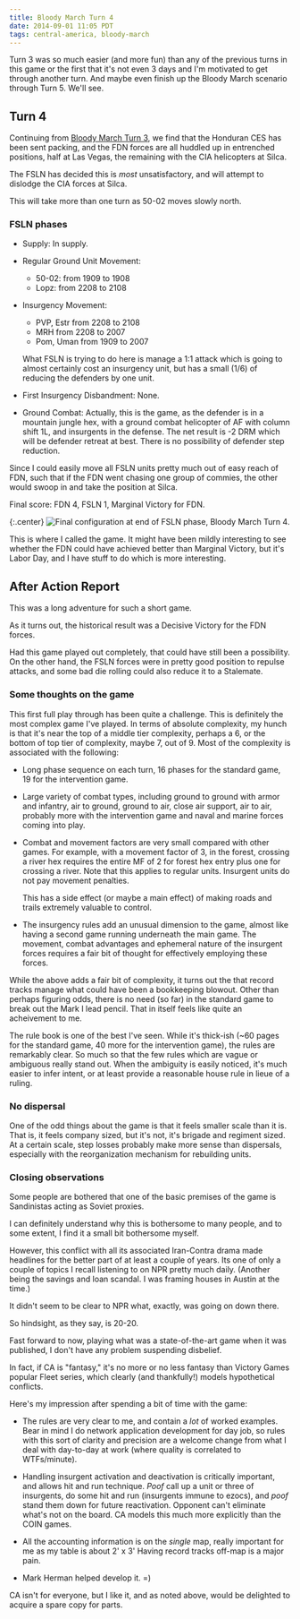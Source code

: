 ```yaml
---
title: Bloody March Turn 4
date: 2014-09-01 11:05 PDT
tags: central-america, bloody-march
---
```


Turn 3 was so much easier (and more fun) than any of the previous turns
in this game or the first that it's not even 3 days and I'm motivated to
get through another turn. And maybe even finish up the Bloody March
scenario through Turn 5. We'll see.

## Turn 4

Continuing from [Bloody March Turn
3](/2014/08/29/bloody-march-turn-3.html), we find that the Honduran CES
has been sent packing, and the FDN forces are all huddled up in
entrenched positions, half at Las Vegas, the remaining with the CIA
helicopters at Silca.

The FSLN has decided this is *most* unsatisfactory, and will attempt to
dislodge the CIA forces at Silca.

This will take more than one turn as 50-02 moves slowly north.


### FSLN phases


* Supply: In supply.
* Regular Ground Unit Movement:
  * 50-02: from 1909 to 1908
  * Lopz: from 2208 to 2108

* Insurgency Movement:
  * PVP, Estr from 2208 to 2108
  * MRH from 2208 to 2007
  * Pom, Uman from 1909 to 2007

  What FSLN is trying to do here is manage a 1:1 attack which is going
  to almost certainly cost an insurgency unit, but has a small (1/6) of
  reducing the defenders by one unit.

* First Insurgency Disbandment: None.

* Ground Combat: Actually, this is the game, as the defender is in a
mountain jungle hex, with a ground combat helicopter of AF with column
shift 1L, and insurgents in the defense. The net result is -2 DRM which
will be defender retreat at best. There is no possibility of defender
step reduction.

Since I could easily move all FSLN units pretty much out of easy reach of
FDN, such that if the FDN went chasing one group of commies, the other
would swoop in and take the position at Silca.

Final score: FDN 4, FSLN 1, Marginal Victory for FDN.

{:.center}
![Final configuration at end of FSLN phase, Bloody March Turn
4](/images/bloody_march_turn_4.jpg).

This is where I called the game. It might have been mildly interesting
to see whether the FDN could have achieved better than Marginal Victory,
but it's Labor Day, and I have stuff to do which is more interesting.

## After Action Report

This was a long adventure for such a short game.

As it turns out, the historical result was a Decisive Victory for the
FDN forces.

Had this game played out completely, that could have still been a
possibility. On the other hand, the FSLN forces were in pretty good
position to repulse attacks, and some bad die rolling could also reduce
it to a Stalemate.

### Some thoughts on the game

This first full play through has been quite a challenge. This is definitely
the most complex game I've played. In terms of absolute complexity, my
hunch is that it's near the top of a middle tier complexity, perhaps a
6, or the bottom of top tier of complexity, maybe 7, out of 9. Most of
the complexity is associated with the following:

* Long phase sequence on each turn, 16 phases for the standard game, 19
for the intervention game.

* Large variety of combat types, including ground to ground with armor
and infantry, air to ground, ground to air, close air support, air to
air, probably more with the intervention game and naval and marine
forces coming into play.

* Combat and movement factors are very small compared with other games.
  For example, with a movement factor of 3, in the forest, crossing a
  river hex requires the entire MF of 2 for forest hex entry plus one for
  crossing a river. Note that this applies to regular units. Insurgent
  units do not pay movement penalties.

  This has a side effect (or maybe a main effect) of making roads and
  trails extremely valuable to control.

* The insurgency rules add an unusual dimension to the game, almost like
having a second game running underneath the main game. The movement,
combat advantages and ephemeral nature of the insurgent forces requires
a fair bit of thought for effectively employing these forces.

While the above adds a fair bit of complexity, it turns out the that
record tracks manage what could have been a bookkeeping blowout. Other
than perhaps figuring odds, there is no need (so far) in the standard
game to break out the Mark I lead pencil. That in itself feels like
quite an acheivement to me.

The rule book is one of the best I've seen. While it's thick-ish (~60
pages for the standard game, 40 more for the intervention game), the
rules are remarkably clear. So much so that the few rules which are
vague or ambiguous really stand out. When the ambiguity is easily
noticed, it's much easier to infer intent, or at least provide a
reasonable house rule in lieue of a ruling.


### No dispersal

One of the odd things about the game is that it feels smaller scale than
it is. That is, it feels company sized, but it's not, it's brigade and
regiment sized. At a certain scale, step losses probably make more sense
than dispersals, especially with the reorganization mechanism for
rebuilding units.


### Closing observations

Some people are bothered that one of the basic premises of the game is
Sandinistas acting as Soviet proxies.

I can definitely understand why this is bothersome to many people, and
to some extent, I find it a small bit bothersome myself.

However, this conflict with all its associated Iran-Contra drama made
headlines for the better part of at least a couple of years. Its one of
only a couple of topics I recall listening to on NPR pretty much daily.
(Another being the savings and loan scandal. I was framing houses in
Austin at the time.)

It didn't seem to be clear to NPR what, exactly, was going on down
there.

So hindsight, as they say, is 20-20.

Fast forward to now, playing what was a state-of-the-art game when it
was published, I don't have any problem suspending disbelief.

In fact, if CA is "fantasy," it's no more or no less fantasy than
Victory Games popular Fleet series, which clearly (and thankfully!)
models hypothetical conflicts.


Here's my impression after spending a bit of time with the game:

* The rules are very clear to me, and contain a *lot* of worked
examples. Bear in mind I do network application development for day job,
so rules with this sort of clarity and precision are a welcome change
from what I deal with day-to-day at work (where quality is correlated to
WTFs/minute).

* Handling insurgent activation and deactivation is critically
important, and allows hit and run technique. *Poof* call up a unit or
three of insurgents, do some hit and run (insurgents immune to ezocs),
and *poof* stand them down for future reactivation. Opponent can't
eliminate what's not on the board. CA models this much more explicitly
than the COIN games.

* All the accounting information is on the *single* map, really
important for me as my table is about 2' x 3' Having record tracks
off-map is a major pain.

* Mark Herman helped develop it. =)


CA isn't for everyone, but I like it, and as noted above, would be
delighted to acquire a spare copy for parts.



